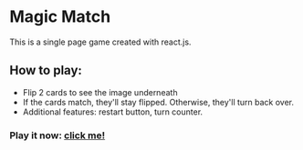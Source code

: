 # Magic Match
This is a single page game created with react.js. 

## How to play:
- Flip 2 cards to see the image underneath
- If the cards match, they'll stay flipped. Otherwise, they'll turn back over.
- Additional features: restart button, turn counter.


### Play it now: <a href="https://kallysalt.github.io/magic-match/">click me!</a>


